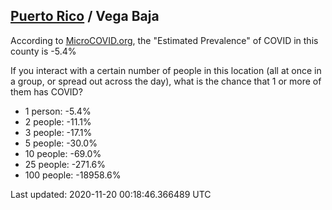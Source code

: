 
## [Puerto Rico](/united-states/puerto-rico) / Vega Baja

According to [MicroCOVID.org](http://microcovid.org),
the "Estimated Prevalence" of COVID in this county is -5.4%

If you interact with a certain number of people in this location
(all at once in a group, or spread out across the day), what is the chance that
1 or more of them has COVID?

- 1 person: -5.4%
- 2 people: -11.1%
- 3 people: -17.1%
- 5 people: -30.0%
- 10 people: -69.0%
- 25 people: -271.6%
- 100 people: -18958.6%

Last updated: 2020-11-20 00:18:46.366489 UTC
